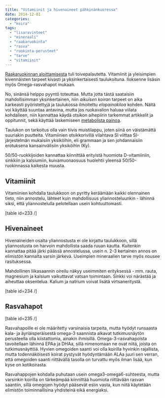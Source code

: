 ```yaml
---
title: "Vitamiinit ja hivenaineet pähkinänkuoressa"
date: 2014-12-01
categories: 
  - "koira"
tags: 
  - "lisaravinteet"
  - "mineraali"
  - "raakaruokinta"
  - "rasva"
  - "ruokinta-perusteet"
  - "tarve"
  - "vitamiinit"
---
```


[Raakaruokinnan aloittamisesta](https://www.katiska.eu/tieto/koira-tieto-ruokinta/lihaisaa-pohdintaa/raakaruokinnan-aloittaminen/) tuli toivepalautetta. Vitamiinit ja yleisimpien kivennäisten tarpeet kivasti ja yksinkertaisesti taulukoituna. Iloksenne lisäsin myös Omega-rasvahapot mukaan.

<!--more-->

No, sinänsä helppo pyyntö toteuttaa. Mutta jotta tästä saataisiin mahdollisimman yksinkertainen, niin _aikuisen koiran_ tarpeet on aika karkeasti pyöristettyjä ja taulukossa ilmoitettu _elopainokiloa_ kohden. Näitä voi käyttää suuntaa antavina, mutta jos ruokavalion haluaa viilata kohdalleen, niin kannattaa käydä otsikon aihepiirin tarkemmat artikkelit ja oppitunnit, sekä käyttää laskemiseen [metabolista painoa](https://www.katiska.eu/tieto/koira-aloittelijat/koira/mita-tarkoittaa-koiran-metabolinen-paino/).

Taulukon on tarkoitus olla vain tiivis muistilappu, joten siinä on väistämättä suuriakin puutteita. Vitamiinien otsikkorivillä vilahtava SI viittaa SI-järjestelmän mukaisiin yksiköihin, eli grammaan ja sen johdannaisiin erotuksena kansainvälisiin yksiköihin (Ky).

50/50-ruokkijoiden kannattaa kiinnittää erityistä huomiota D-vitamiiniin, sinkkiin ja kalsiumiin, kuivamuonaosuus huolehtii yleensä 50/50-ruokinnassa kaikesta muusta.

## Vitamiinit

Vitamiinien kohdalla taulukkoon on pyritty keräämään kaikki olennainen tieto, niin annostelu, lähteet kuin mahdollisuus yliannosteluunkin - lähinnä siksi, että yliannostelulla pelotellaan usein kohtuuttomasti.

\[table id=233 /\]

## Hivenaineet

Hivenaineiden osalta yliannostusta ei ole kirjattu taulukkoon, sillä yliannostusta on harvoin mahdollista saada ruuan kautta. Kuitenkin kannattaa pitää järki päässä annostelussa, usein n. 2-3 kertainen annos on elimistön kannalta varsin järkevä. Useimpien mineraalien tarve myös nousee rasituksessa.

Mahdollinen liikasaannin oireilu näkyy useimmiten erityksessä - mm. rauta, magnesium ja kalsium vaikuttavat vatsan toimintaan. Sinkki voi närästää ja aiheuttaa oksentelua. Kalium ja natrium voivat lisätä virtsaneritystä.

\[table id=234 /\]

## Rasvahapot

\[table id=235 /\]

Rasvahapoille ei ole määritetty varsinaisia tarpeita, mutta hyödyt runsaasta kala- ja äyriäisperäisestä omega-3 saannista alkavat tutkimusnäytön perusteella olla kiistattomia, ainakin ihmisillä. Omega-3-rasvahapoista tavoitellaan lähinnä EPAa ja DHAa, sillä nimenomaan ne ovat niitä, joista on tutkimusnäyttöä. Hyvien omegoiden saanti voi olla koirilla hyvinkin rajallista, mutta todennäköisesti koirat pystyvät hyödyntämään ALAa juuri sen verran, että omegoiden saanti riittävällä tasolla on turvattu myös ilman lisää, kun kyse on kotikoirasta.

Rasvahappojen kohdalla puhutaan usein omega3-omega6-suhteesta, mutta varsinkin koirilla on tärkeämpää kiinnittää huomiota riittävään rasvan saantiin, sillä omegojen hyödyt pääsevät esiin vasta, kun niitä käytetään elimistön toiminnallisina yhdisteinä eikä energiaksi.
